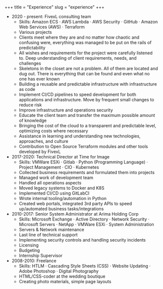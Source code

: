 +++
title = "Experience"
slug = "experience"
+++

- 2020 - present: FivexL consulting team
    - Skills: Amazon ECS · AWS Lambda · AWS Security · GitHub · Amazon Web Services (AWS) · Terraform
    - Various projects
    - Clients meet where they are and no matter how chaotic and confusing were, everything was managed to be put on the rails of predictability
    - All wishes and requirements for the project were carefully listened to. Deep understanding of client requirements, needs, and challenges
    - Skeletons in the closet are not a problem. All of them are located and dug out. There is everything that can be found and even what no one has ever known
    - Building a reusable and predictable infrastructure with infrastructure as code
    - Implement CI/CD pipelines to speed development for both applications and infrastructure. Move by frequent small changes to reduce risk
    - Improve infrastructure and operations security
    - Educate the client team and transfer the maximum possible amount of knowledge
    - Bringing the cost of the cloud to a transparent and predictable level, optimizing costs where necessary
    - Assistance in learning and understanding new technologies, approaches, and culture
    - Contribution to Open Source Terraform modules and other tools developed by FivexL
- 2017-2020: Technical Director at Time for Image
    - Skills: VMWare ESXi · Gitlab · Python (Programming Language) · Project Management · CIO · Kubernetes
    - Collected business requirements and formulated them into projects
    - Managed work of development team
    - Handled all operations aspects
    - Moved legacy systems to Docker and K8S
    - Implemented CI/CD using GitLabCI
    - Wrote internal tooling/automation in Python
    - Created web portals, integrated 3rd party APIs to speed up/automated business tasks/integrations
- 2010-2017: Senior System Administrator at Arima Holding Corp
    - Skills: Microsoft Exchange · Active Directory · Network Security · Microsoft Servers · NetApp · VMWare ESXi · System Administration
    - Servers & Network maintenance
    - Last line of technical support
    - Implementing security controls and handling security incidents
    - Licensing
    - Budgeting
    - Internship Supervisor
- 2008-2010: Freelance
    - Skills: HTLM · Cascading Style Sheets (CSS) · Website Updating · Adobe Photoshop · Digital Photography
    - HTML/CSS-coder at the wedding boutique
    - Creating photo materials, simple page layouts